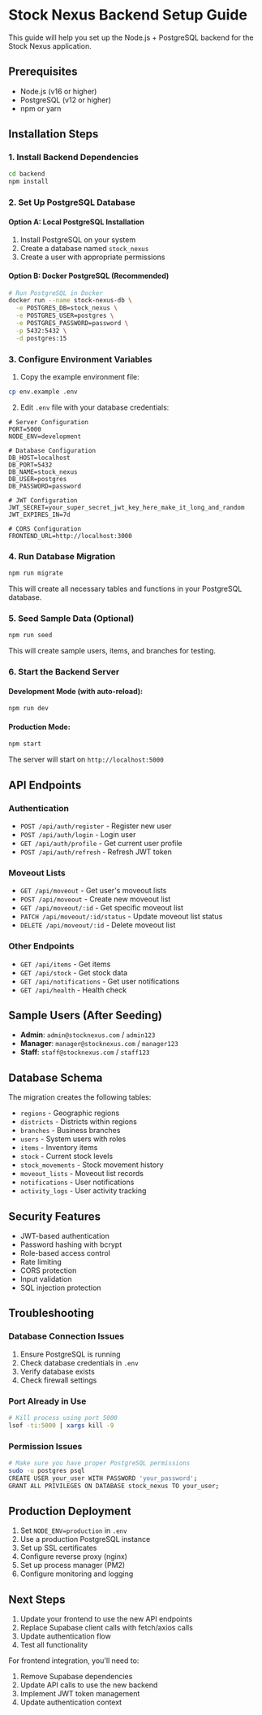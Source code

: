 # Stock Nexus Backend Setup Guide

This guide will help you set up the Node.js + PostgreSQL backend for the Stock Nexus application.

## Prerequisites

- Node.js (v16 or higher)
- PostgreSQL (v12 or higher)
- npm or yarn

## Installation Steps

### 1. Install Backend Dependencies

```bash
cd backend
npm install
```

### 2. Set Up PostgreSQL Database

#### Option A: Local PostgreSQL Installation
1. Install PostgreSQL on your system
2. Create a database named `stock_nexus`
3. Create a user with appropriate permissions

#### Option B: Docker PostgreSQL (Recommended)
```bash
# Run PostgreSQL in Docker
docker run --name stock-nexus-db \
  -e POSTGRES_DB=stock_nexus \
  -e POSTGRES_USER=postgres \
  -e POSTGRES_PASSWORD=password \
  -p 5432:5432 \
  -d postgres:15
```

### 3. Configure Environment Variables

1. Copy the example environment file:
```bash
cp env.example .env
```

2. Edit `.env` file with your database credentials:
```env
# Server Configuration
PORT=5000
NODE_ENV=development

# Database Configuration
DB_HOST=localhost
DB_PORT=5432
DB_NAME=stock_nexus
DB_USER=postgres
DB_PASSWORD=password

# JWT Configuration
JWT_SECRET=your_super_secret_jwt_key_here_make_it_long_and_random
JWT_EXPIRES_IN=7d

# CORS Configuration
FRONTEND_URL=http://localhost:3000
```

### 4. Run Database Migration

```bash
npm run migrate
```

This will create all necessary tables and functions in your PostgreSQL database.

### 5. Seed Sample Data (Optional)

```bash
npm run seed
```

This will create sample users, items, and branches for testing.

### 6. Start the Backend Server

#### Development Mode (with auto-reload):
```bash
npm run dev
```

#### Production Mode:
```bash
npm start
```

The server will start on `http://localhost:5000`

## API Endpoints

### Authentication
- `POST /api/auth/register` - Register new user
- `POST /api/auth/login` - Login user
- `GET /api/auth/profile` - Get current user profile
- `POST /api/auth/refresh` - Refresh JWT token

### Moveout Lists
- `GET /api/moveout` - Get user's moveout lists
- `POST /api/moveout` - Create new moveout list
- `GET /api/moveout/:id` - Get specific moveout list
- `PATCH /api/moveout/:id/status` - Update moveout list status
- `DELETE /api/moveout/:id` - Delete moveout list

### Other Endpoints
- `GET /api/items` - Get items
- `GET /api/stock` - Get stock data
- `GET /api/notifications` - Get user notifications
- `GET /api/health` - Health check

## Sample Users (After Seeding)

- **Admin**: `admin@stocknexus.com` / `admin123`
- **Manager**: `manager@stocknexus.com` / `manager123`
- **Staff**: `staff@stocknexus.com` / `staff123`

## Database Schema

The migration creates the following tables:
- `regions` - Geographic regions
- `districts` - Districts within regions
- `branches` - Business branches
- `users` - System users with roles
- `items` - Inventory items
- `stock` - Current stock levels
- `stock_movements` - Stock movement history
- `moveout_lists` - Moveout list records
- `notifications` - User notifications
- `activity_logs` - User activity tracking

## Security Features

- JWT-based authentication
- Password hashing with bcrypt
- Role-based access control
- Rate limiting
- CORS protection
- Input validation
- SQL injection protection

## Troubleshooting

### Database Connection Issues
1. Ensure PostgreSQL is running
2. Check database credentials in `.env`
3. Verify database exists
4. Check firewall settings

### Port Already in Use
```bash
# Kill process using port 5000
lsof -ti:5000 | xargs kill -9
```

### Permission Issues
```bash
# Make sure you have proper PostgreSQL permissions
sudo -u postgres psql
CREATE USER your_user WITH PASSWORD 'your_password';
GRANT ALL PRIVILEGES ON DATABASE stock_nexus TO your_user;
```

## Production Deployment

1. Set `NODE_ENV=production` in `.env`
2. Use a production PostgreSQL instance
3. Set up SSL certificates
4. Configure reverse proxy (nginx)
5. Set up process manager (PM2)
6. Configure monitoring and logging

## Next Steps

1. Update your frontend to use the new API endpoints
2. Replace Supabase client calls with fetch/axios calls
3. Update authentication flow
4. Test all functionality

For frontend integration, you'll need to:
1. Remove Supabase dependencies
2. Update API calls to use the new backend
3. Implement JWT token management
4. Update authentication context


